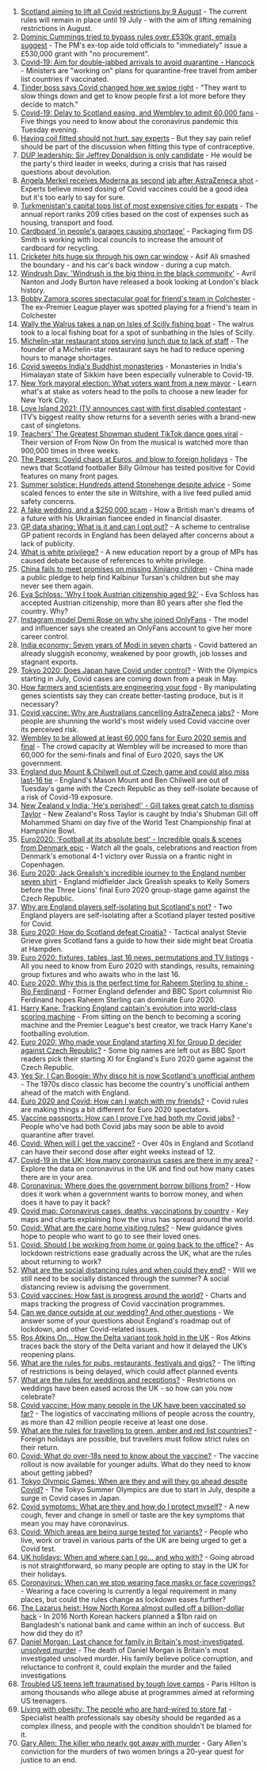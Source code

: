1. [Scotland aiming to lift all Covid restrictions by 9 August](https://www.bbc.co.uk/news/uk-scotland-57570939) - The current rules will remain in place until 19 July - with the aim of lifting remaining restrictions in August.
2. [Dominic Cummings tried to bypass rules over £530k grant, emails suggest](https://www.bbc.co.uk/news/uk-57531636) - The PM's ex-top aide told officials to "immediately" issue a £530,000 grant with "no procurement".
3. [Covid-19: Aim for double-jabbed arrivals to avoid quarantine - Hancock](https://www.bbc.co.uk/news/uk-57570088) - Ministers are "working on" plans for quarantine-free travel from amber list countries if vaccinated.
4. [Tinder boss says Covid changed how we swipe right](https://www.bbc.co.uk/news/technology-57557180) - "They want to slow things down and get to know people first a lot more before they decide to match."
5. [Covid-19: Delay to Scotland easing, and Wembley to admit 60,000 fans](https://www.bbc.co.uk/news/uk-57571435) - Five things you need to know about the coronavirus pandemic this Tuesday evening.
6. [Having coil fitted should not hurt, say experts](https://www.bbc.co.uk/news/health-57557296) - But they say pain relief should be part of the discussion when fitting this type of contraceptive.
7. [DUP leadership: Sir Jeffrey Donaldson is only candidate](https://www.bbc.co.uk/news/uk-northern-ireland-57560163) - He would be the party's third leader in weeks, during a crisis that has raised questions about devolution.
8. [Angela Merkel receives Moderna as second jab after AstraZeneca shot](https://www.bbc.co.uk/news/world-europe-57571791) - Experts believe mixed dosing of Covid vaccines could be a good idea but it's too early to say for sure.
9. [Turkmenistan's capital tops list of most expensive cities for expats](https://www.bbc.co.uk/news/world-asia-57564902) - The annual report ranks 209 cities based on the cost of expenses such as housing, transport and food.
10. [Cardboard 'in people's garages causing shortage'](https://www.bbc.co.uk/news/business-57568239) - Packaging firm DS Smith is working with local councils to increase the amount of cardboard for recycling.
11. [Cricketer hits huge six through his own car window](https://www.bbc.co.uk/news/uk-england-leeds-57572844) - Asif Ali smashed the boundary - and his car's back window - during a cup match.
12. [Windrush Day: 'Windrush is the big thing in the black community'](https://www.bbc.co.uk/news/uk-england-london-57554265) - Avril Nanton and Jody Burton have released a book looking at London's black history.
13. [Bobby Zamora scores spectacular goal for friend's team in Colchester](https://www.bbc.co.uk/news/uk-england-essex-57561709) - The ex-Premier League player was spotted playing for a friend's team in Colchester
14. [Wally the Walrus takes a nap on Isles of Scilly fishing boat](https://www.bbc.co.uk/news/uk-england-devon-57572045) - The walrus took to a local fishing boat for a spot of sunbathing in the Isles of Scilly.
15. [Michelin-star restaurant stops serving lunch due to lack of staff](https://www.bbc.co.uk/news/business-57555608) - The founder of a Michelin-star restaurant says he had to reduce opening hours to manage shortages.
16. [Covid sweeps India's Buddhist monasteries](https://www.bbc.co.uk/news/world-asia-india-57523051) - Monasteries in India's Himalayan state of Sikkim have been especially vulnerable to Covid-19.
17. [New York mayoral election: What voters want from a new mayor](https://www.bbc.co.uk/news/world-us-canada-57560500) - Learn what's at stake as voters head to the polls to choose a new leader for New York City.
18. [Love Island 2021: ITV announces cast with first disabled contestant](https://www.bbc.co.uk/news/newsbeat-57556175) - ITV’s biggest reality show returns for a seventh series with a brand-new cast of singletons.
19. [Teachers' The Greatest Showman student TikTok dance goes viral](https://www.bbc.co.uk/news/uk-england-suffolk-57559573) - Their version of From Now On from the musical is watched more than 900,000 times in three weeks.
20. [The Papers: Covid chaos at Euros, and blow to foreign holidays](https://www.bbc.co.uk/news/blogs-the-papers-57562130) - The news that Scotland footballer Billy Gilmour has tested positive for Covid features on many front pages.
21. [Summer solstice: Hundreds attend Stonehenge despite advice](https://www.bbc.co.uk/news/uk-england-wiltshire-57550606) - Some scaled fences to enter the site in Wiltshire, with a live feed pulled amid safety concerns.
22. [A fake wedding, and a $250,000 scam](https://www.bbc.co.uk/news/world-europe-57358241) - How a British man's dreams of a future with his Ukrainian fiancee ended in financial disaster.
23. [GP data sharing: What is it and can I opt out?](https://www.bbc.co.uk/news/technology-57555013) - A scheme to centralise GP patient records in England has been delayed after concerns about a lack of publicity.
24. [What is white privilege?](https://www.bbc.co.uk/news/newsbeat-57567647) - A new education report by a group of MPs has caused debate because of references to white privilege.
25. [China fails to meet promises on missing Xinjiang children](https://www.bbc.co.uk/news/world-asia-china-57512954) - China made a public pledge to help find Kalbinur Tursan's children but she may never see them again.
26. [Eva Schloss: 'Why I took Austrian citizenship aged 92'](https://www.bbc.co.uk/news/uk-england-london-57518071) - Eva Schloss has accepted Austrian citizenship, more than 80 years after she fled the country. Why?
27. [Instagram model Demi Rose on why she joined OnlyFans](https://www.bbc.co.uk/news/newsbeat-57491149) - The model and influencer says she created an OnlyFans account to give her more career control.
28. [India economy: Seven years of Modi in seven charts](https://www.bbc.co.uk/news/world-asia-india-57437944) - Covid battered an already sluggish economy, weakened by poor growth, job losses and stagnant exports.
29. [Tokyo 2020: Does Japan have Covid under control?](https://www.bbc.co.uk/news/57556978) - With the Olympics starting in July, Covid cases are coming down from a peak in May.
30. [How farmers and scientists are engineering your food](https://www.bbc.co.uk/news/business-57332484) - By manipulating genes scientists say they can create better-tasting produce, but is it necessary?
31. [Covid vaccine: Why are Australians cancelling AstraZeneca jabs?](https://www.bbc.co.uk/news/world-australia-57549796) - More people are shunning the world's most widely used Covid vaccine over its perceived risk.
32. [Wembley to be allowed at least 60,000 fans for Euro 2020 semis and final](https://www.bbc.co.uk/sport/football/57546042) - The crowd capacity at Wembley will be increased to more than 60,000 for the semi-finals and final of Euro 2020, says the UK government.
33. [England duo Mount & Chilwell out of Czech game and could also miss last-16 tie](https://www.bbc.co.uk/sport/football/57564682) - England's Mason Mount and Ben Chilwell are out of Tuesday's game with the Czech Republic as they self-isolate because of a risk of Covid-19 exposure.
34. [New Zealand v India: 'He's perished!' - Gill takes great catch to dismiss Taylor](https://www.bbc.co.uk/sport/av/cricket/57569294) - New Zealand's Ross Taylor is caught by India's Shubman Gill off Mohammed Shami on day five of the World Test Championship final at Hampshire Bowl.
35. [Euro2020: 'Football at its absolute best' - Incredible goals & scenes from Denmark epic](https://www.bbc.co.uk/sport/av/football/57560871) - Watch all the goals, celebrations and reaction from Denmark's emotional 4-1 victory over Russia on a frantic night in Copenhagen.
36. [Euro 2020: Jack Grealish's incredible journey to the England number seven shirt](https://www.bbc.co.uk/sport/av/football/57561730) - England midfielder Jack Grealish speaks to Kelly Somers before the Three Lions' final Euro 2020 group-stage game against the Czech Republic.
37. [Why are England players self-isolating but Scotland's not?](https://www.bbc.co.uk/news/explainers-57568450) - Two England players are self-isolating after a Scotland player tested positive for Covid.
38. [Euro 2020: How do Scotland defeat Croatia?](https://www.bbc.co.uk/sport/football/57546889) - Tactical analyst Stevie Grieve gives Scotland fans a guide to how their side might beat Croatia at Hampden.
39. [Euro 2020: fixtures, tables, last 16 news, permutations and TV listings](https://www.bbc.co.uk/sport/football/57516261) - All you need to know from Euro 2020 with standings, results, remaining group fixtures and who awaits who in the last 16.
40. [Euro 2020: Why this is the perfect time for Raheem Sterling to shine - Rio Ferdinand](https://www.bbc.co.uk/sport/football/57547852) - Former England defender and BBC Sport columnist Rio Ferdinand hopes Raheem Sterling can dominate Euro 2020.
41. [Harry Kane: Tracking England captain's evolution into world-class scoring machine](https://www.bbc.co.uk/sport/football/57342918) - From sitting on the bench to becoming a scoring machine and the Premier League's best creator, we track Harry Kane's footballing evolution.
42. [Euro 2020: Who made your England starting XI for Group D decider against Czech Republic?](https://www.bbc.co.uk/sport/football/57535624) - Some big names are left out as BBC Sport readers pick their starting XI for England's Euro 2020 game against the Czech Republic.
43. [Yes Sir, I Can Boogie: Why disco hit is now Scotland's unofficial anthem](https://www.bbc.co.uk/news/uk-scotland-54930718) - The 1970s disco classic has become the country's unofficial anthem ahead of the match with England.
44. [Euro 2020 and Covid: How can I watch with my friends?](https://www.bbc.co.uk/news/uk-57386719) - Covid rules are making things a bit different for Euro 2020 spectators.
45. [Vaccine passports: How can I prove I've had both my Covid jabs?](https://www.bbc.co.uk/news/explainers-55718553) - People who've had both Covid jabs may soon be able to avoid quarantine after travel.
46. [Covid: When will I get the vaccine?](https://www.bbc.co.uk/news/health-55045639) - Over 40s in England and Scotland can have their second dose after eight weeks instead of 12.
47. [Covid-19 in the UK: How many coronavirus cases are there in my area?](https://www.bbc.co.uk/news/uk-51768274) - Explore the data on coronavirus in the UK and find out how many cases there are in your area.
48. [Coronavirus: Where does the government borrow billions from?](https://www.bbc.co.uk/news/business-50504151) - How does it work when a government wants to borrow money, and when does it have to pay it back?
49. [Covid map: Coronavirus cases, deaths, vaccinations by country](https://www.bbc.co.uk/news/world-51235105) - Key maps and charts explaining how the virus has spread around the world.
50. [Covid: What are the care home visiting rules?](https://www.bbc.co.uk/news/explainers-53503712) - New guidance gives hope to people who want to go to see their loved ones.
51. [Covid: Should I be working from home or going back to the office?](https://www.bbc.co.uk/news/business-52567567) - As lockdown restrictions ease gradually across the UK, what are the rules about returning to work?
52. [What are the social distancing rules and when could they end?](https://www.bbc.co.uk/news/uk-51506729) - Will we still need to be socially distanced through the summer? A social distancing review is advising the government.
53. [Covid vaccines: How fast is progress around the world?](https://www.bbc.co.uk/news/world-56237778) - Charts and maps tracking the progress of Covid vaccination programmes.
54. [Can we dance outside at our wedding? And other questions](https://www.bbc.co.uk/news/world-asia-china-51176409) - We answer some of your questions about England's roadmap out of lockdown, and other Covid-related issues.
55. [Ros Atkins On… How the Delta variant took hold in the UK](https://www.bbc.co.uk/news/health-57532764) - Ros Atkins traces back the story of the Delta variant and how it delayed the UK’s reopening plans.
56. [What are the rules for pubs, restaurants, festivals and gigs?](https://www.bbc.co.uk/news/business-52977388) - The lifting of restrictions is being delayed, which could affect planned events
57. [What are the rules for weddings and receptions?](https://www.bbc.co.uk/news/explainers-52811509) - Restrictions on weddings have been eased across the UK - so how can you now celebrate?
58. [Covid vaccine: How many people in the UK have been vaccinated so far?](https://www.bbc.co.uk/news/health-55274833) - The logistics of vaccinating millions of people across the country, as more than 42 million people receive at least one dose.
59. [What are the rules for travelling to green, amber and red list countries?](https://www.bbc.co.uk/news/explainers-52544307) - Foreign holidays are possible, but travellers must follow strict rules on their return.
60. [Covid: What do over-18s need to know about the vaccine?](https://www.bbc.co.uk/news/health-57273875) - The vaccine rollout is now available for younger adults. What do they need to know about getting jabbed?
61. [Tokyo Olympic Games: When are they and will they go ahead despite Covid?](https://www.bbc.co.uk/news/world-asia-57240044) - The Tokyo Summer Olympics are due to start in July, despite a surge in Covid cases in Japan.
62. [Covid symptoms: What are they and how do I protect myself?](https://www.bbc.co.uk/news/health-51048366) - A new cough, fever and change in smell or taste are the key symptoms that mean you may have coronavirus.
63. [Covid: Which areas are being surge tested for variants?](https://www.bbc.co.uk/news/explainers-54872039) - People who live, work or travel in various parts of the UK are being urged to get a Covid test.
64. [UK holidays: When and where can I go... and who with?](https://www.bbc.co.uk/news/explainers-52646738) - Going abroad is not straightforward, so many people are opting to stay in the UK for their holidays.
65. [Coronavirus: When can we stop wearing face masks or face coverings?](https://www.bbc.co.uk/news/health-51205344) - Wearing a face covering is currently a legal requirement in many places, but could the rules change as lockdown eases further?
66. [The Lazarus heist: How North Korea almost pulled off a billion-dollar hack](https://www.bbc.co.uk/news/stories-57520169) - In 2016 North Korean hackers planned a $1bn raid on Bangladesh's national bank and came within an inch of success. But how did they do it?
67. [Daniel Morgan: Last chance for family in Britain's most-investigated, unsolved murder](https://www.bbc.co.uk/news/uk-57073302) - The death of Daniel Morgan is Britain's most investigated unsolved murder. His family believe police corruption, and reluctance to confront it, could explain the murder and the failed investigations
68. [Troubled US teens left traumatised by tough love camps](https://www.bbc.co.uk/news/world-us-canada-57442175) - Paris Hilton is among thousands who allege abuse at programmes aimed at reforming US teenagers.
69. [Living with obesity: The people who are hard-wired to store fat](https://www.bbc.co.uk/news/uk-57419041) - Specialist health professionals say obesity should be regarded as a complex illness, and people with the condition shouldn't be blamed for it.
70. [Gary Allen: The killer who nearly got away with murder](https://www.bbc.co.uk/news/uk-england-57331321) - Gary Allen's conviction for the murders of two women brings a 20-year quest for justice to an end.
